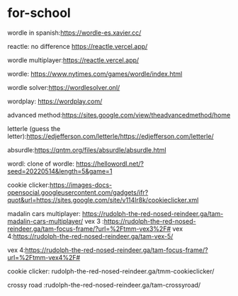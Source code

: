 # for-school
wordle in spanish:https://wordle-es.xavier.cc/

reactle: no difference https://reactle.vercel.app/

wordle multiplayer:https://reactle.vercel.app/

wordle: https://www.nytimes.com/games/wordle/index.html

wordle solver:https://wordlesolver.onl/


wordplay: https://wordplay.com/

advanced method:https://sites.google.com/view/theadvancedmethod/home

letterle (guess the letter):https://edjefferson.com/letterle/https://edjefferson.com/letterle/

absurdle:https://qntm.org/files/absurdle/absurdle.html

wordl: clone of  wordle: https://hellowordl.net/?seed=20220514&length=5&game=1

cookie clicker:https://images-docs-opensocial.googleusercontent.com/gadgets/ifr?quot&url=https://sites.google.com/site/v114lr8k/cookieclicker.xml

madalin cars multiplayer: https://rudolph-the-red-nosed-reindeer.ga/tam-madalin-cars-multiplayer/
vex 3 :https://rudolph-the-red-nosed-reindeer.ga/tam-focus-frame/?url=%2Ftmm-vex3%2F# 
vex 4:https://rudolph-the-red-nosed-reindeer.ga/tam-vex-5/

vex 4:https://rudolph-the-red-nosed-reindeer.ga/tam-focus-frame/?url=%2Ftmm-vex4%2F#

cookie clicker: rudolph-the-red-nosed-reindeer.ga/tmm-cookieclicker/

crossy road :rudolph-the-red-nosed-reindeer.ga/tam-crossyroad/



